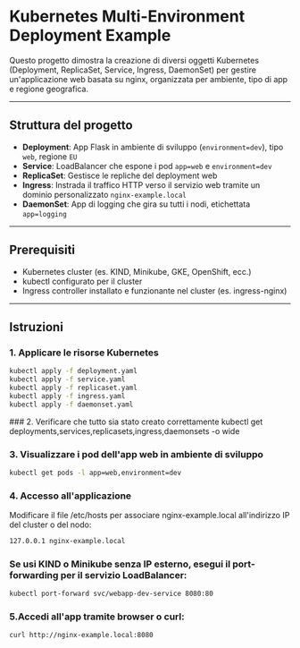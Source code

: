 # Kubernetes Multi-Environment Deployment Example

Questo progetto dimostra la creazione di diversi oggetti Kubernetes (Deployment, ReplicaSet, Service, Ingress, DaemonSet) per gestire un'applicazione web basata su nginx, organizzata per ambiente, tipo di app e regione geografica.

---

## Struttura del progetto

- **Deployment**: App Flask in ambiente di sviluppo (`environment=dev`), tipo `web`, regione `EU`
- **Service**: LoadBalancer che espone i pod `app=web` e `environment=dev`
- **ReplicaSet**: Gestisce le repliche del deployment web
- **Ingress**: Instrada il traffico HTTP verso il servizio web tramite un dominio personalizzato `nginx-example.local`
- **DaemonSet**: App di logging che gira su tutti i nodi, etichettata `app=logging`

---

## Prerequisiti

- Kubernetes cluster (es. KIND, Minikube, GKE, OpenShift, ecc.)
- kubectl configurato per il cluster
- Ingress controller installato e funzionante nel cluster (es. ingress-nginx)

---

## Istruzioni

### 1. Applicare le risorse Kubernetes

```bash
kubectl apply -f deployment.yaml
kubectl apply -f service.yaml
kubectl apply -f replicaset.yaml
kubectl apply -f ingress.yaml
kubectl apply -f daemonset.yaml
```
### 2. Verificare che tutto sia stato creato correttamente
kubectl get deployments,services,replicasets,ingress,daemonsets -o wide
### 3. Visualizzare i pod dell'app web in ambiente di sviluppo
```bash
kubectl get pods -l app=web,environment=dev
```
### 4. Accesso all'applicazione
Modificare il file /etc/hosts per associare nginx-example.local all'indirizzo IP del cluster o del nodo:
```bash 
127.0.0.1 nginx-example.local
```
### Se usi KIND o Minikube senza IP esterno, esegui il port-forwarding per il servizio LoadBalancer:
```bash
kubectl port-forward svc/webapp-dev-service 8080:80
```
### 5.Accedi all'app tramite browser o curl:
```bash
curl http://nginx-example.local:8080
```
